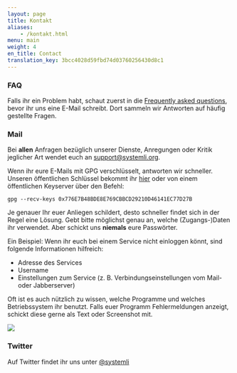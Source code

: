 ```yaml
---
layout: page
title: Kontakt
aliases:
    - /kontakt.html
menu: main
weight: 4
en_title: Contact
translation_key: 3bcc4028d59fbd74d03760256430d8c1
---
```


### FAQ

Falls ihr ein Problem habt, schaut zuerst in die [Frequently asked questions](https://wiki.systemli.org/faq), bevor ihr uns eine E-Mail schreibt. Dort sammeln wir Antworten auf häufig gestellte Fragen.

### Mail

Bei **allen** Anfragen bezüglich unserer Dienste, Anregungen oder Kritik jeglicher Art wendet euch an [support@systemli.org](mailto:support@systemli.org).

Wenn ihr eure E-Mails mit GPG verschlüsselt, antworten wir schneller. Unseren öffentlichen Schlüssel bekommt ihr [hier](./assets/0x776E7B48BDE8E769CBBCD29210D46141EC77D27B.asc) oder von einem öffentlichen Keyserver über den Befehl:

`gpg --recv-keys 0x776E7B48BDE8E769CBBCD29210D46141EC77D27B`

Je genauer Ihr euer Anliegen schildert, desto schneller findet sich in der Regel eine Lösung. Gebt bitte möglichst genau an, welche (Zugangs-)Daten ihr verwendet. Aber schickt uns **niemals** eure Passwörter.

Ein Beispiel: Wenn ihr euch bei einem Service nicht einloggen könnt, sind folgende Informationen hilfreich:

*   Adresse des Services
*   Username
*   Einstellungen zum Service (z. B. Verbindungseinstellungen vom Mail- oder Jabberserver)

Oft ist es auch nützlich zu wissen, welche Programme und welches Betriebssystem ihr benutzt. Falls euer Programm Fehlermeldungen anzeigt, schickt diese gerne als Text oder Screenshot mit.

[![](/assets/img/twitter-bird-blue-on-white.png)](https://twitter.com/systemli)

### Twitter

Auf Twitter findet ihr uns unter [@systemli](https://twitter.com/systemli)
